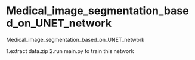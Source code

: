 # Medical_image_segmentation_based_on_UNET_network
Medical_image_segmentation_based_on_UNET_network

1.extract data.zip
2.run main.py to train this network
